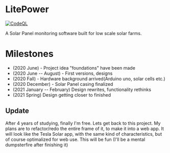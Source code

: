 # LitePower
[![CodeQL](https://github.com/FrimeX/Sundata/actions/workflows/codeql-analysis.yml/badge.svg)](https://github.com/FrimeX/Sundata/actions/workflows/codeql-analysis.yml)

A Solar Panel monitoring software built for low scale solar farms.
# Milestones
- (2020 June) - Project idea "foundations" have been made
- (2020 June -- August) - First versions, designs
- (2020 Fall) - Hardware background arrived(Arduino uno, solar cells etc.)
- (2020 December) - Solar Panel casing finalized
- (2021 January -- February) Design rewrites, functionality rethinks
- (2021 Spring) Design getting closer to finished


## Update
 After 4 years of studying, finally I'm free. Lets get back to this project. My plans are to refactor/redo the entire frame of it, to make it into a web app. It will look like the Tesla Solar app, with the same kind of characteristics, but of course optimalized for web use. This will be fun (I'll be a mental dumpsterfire after finishing it)
